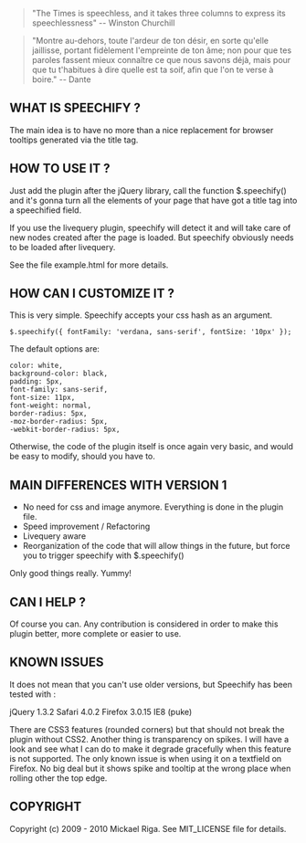 > "The Times is speechless, and it takes three columns to express its speechlessness" -- Winston Churchill

> "Montre au-dehors, toute l'ardeur de ton désir, en sorte 
> qu'elle jaillisse, portant fidèlement l'empreinte de ton âme; non pour que tes paroles 
> fassent mieux connaître ce que nous savons déjà, mais pour que tu t'habitues à dire 
> quelle est ta soif, afin que l'on te verse à boire." -- Dante

WHAT IS SPEECHIFY ?
-------------------

The main idea is to have no more than a nice replacement for browser tooltips generated via the title tag.

HOW TO USE IT ?
---------------

Just add the plugin after the jQuery library, call the function $.speechify() and it's gonna turn all the elements of your page that have got a title tag into a speechified field.

If you use the livequery plugin, speechify will detect it and will take care of new nodes created after the page is loaded. But speechify obviously needs to be loaded after livequery.

See the file example.html for more details.

HOW CAN I CUSTOMIZE IT ?
------------------------

This is very simple. Speechify accepts your css hash as an argument.

 	$.speechify({ fontFamily: 'verdana, sans-serif', fontSize: '10px' });

The default options are:

	color: white, 
	background-color: black, 
	padding: 5px, 
	font-family: sans-serif, 
	font-size: 11px, 
	font-weight: normal,
	border-radius: 5px, 
	-moz-border-radius: 5px, 
	-webkit-border-radius: 5px,

Otherwise, the code of the plugin itself is once again very basic, and would be easy to modify, should you have to.

MAIN DIFFERENCES WITH VERSION 1
-------------------------------

* No need for css and image anymore. Everything is done in the plugin file.
* Speed improvement / Refactoring
* Livequery aware
* Reorganization of the code that will allow things in the future, but force you to trigger speechify with $.speechify()

Only good things really. Yummy!

CAN I HELP ?
------------

Of course you can. Any contribution is considered in order to make this plugin better, more complete or easier to use.

KNOWN ISSUES
------------

It does not mean that you can't use older versions, but Speechify has been tested with :

jQuery 1.3.2
Safari 4.0.2
Firefox 3.0.15
IE8 (puke)

There are CSS3 features (rounded corners) but that should not break the plugin without CSS2.
Another thing is transparency on spikes. I will have a look and see what I can do to make it degrade gracefully when this feature is not supported.
The only known issue is when using it on a textfield on Firefox. No big deal but it shows spike and tooltip at the wrong place when rolling other the top edge. 

COPYRIGHT
---------

Copyright (c) 2009 - 2010 Mickael Riga. See MIT_LICENSE file for details.
